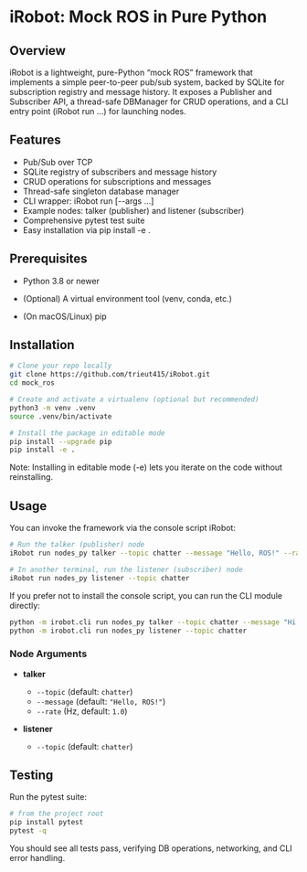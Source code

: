 # iRobot: Mock ROS in Pure Python

## Overview
iRobot is a lightweight, pure-Python “mock ROS” framework that implements a simple peer-to-peer pub/sub system, backed by SQLite for subscription registry and message history. It exposes a Publisher and Subscriber API, a thread-safe DBManager for CRUD operations, and a CLI entry point (iRobot run …) for launching nodes.

## Features
- Pub/Sub over TCP
- SQLite registry of subscribers and message history
- CRUD operations for subscriptions and messages
- Thread-safe singleton database manager
- CLI wrapper: iRobot run <module> <node> [--args …]
- Example nodes: talker (publisher) and listener (subscriber)
- Comprehensive pytest test suite
- Easy installation via pip install -e .

## Prerequisites
- Python 3.8 or newer

- (Optional) A virtual environment tool (venv, conda, etc.)

- (On macOS/Linux) pip

## Installation
```bash
# Clone your repo locally
git clone https://github.com/trieut415/iRobot.git
cd mock_ros

# Create and activate a virtualenv (optional but recommended)
python3 -m venv .venv
source .venv/bin/activate

# Install the package in editable mode
pip install --upgrade pip
pip install -e .
```
Note: Installing in editable mode (-e) lets you iterate on the code without reinstalling.

## Usage
You can invoke the framework via the console script iRobot:

```bash
# Run the talker (publisher) node
iRobot run nodes_py talker --topic chatter --message "Hello, ROS!" --rate 2.0

# In another terminal, run the listener (subscriber) node
iRobot run nodes_py listener --topic chatter
```
If you prefer not to install the console script, you can run the CLI module directly:

```bash
python -m irobot.cli run nodes_py talker --topic chatter --message "Hi there" --rate 1.0
python -m irobot.cli run nodes_py listener --topic chatter
```
### Node Arguments

- **talker**
  - `--topic`   (default: `chatter`)
  - `--message` (default: `"Hello, ROS!"`)
  - `--rate`    (Hz, default: `1.0`)

- **listener**
  - `--topic`   (default: `chatter`)

## Testing
Run the pytest suite:

```bash
# from the project root
pip install pytest
pytest -q
```
You should see all tests pass, verifying DB operations, networking, and CLI error handling.

